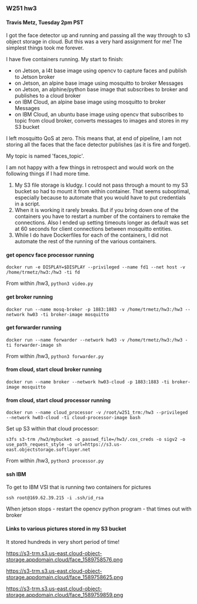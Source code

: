 ### W251 hw3
#### Travis Metz, Tuesday 2pm PST

I got the face detector up and running and passing all the way through to s3 object storage in cloud.  But this was a very hard assignment for me!  The simplest things took me forever.

I have five containers running.  My start to finish:
- on Jetson, a l4t base image using opencv to capture faces and publish to Jetson broker
- on Jetson, an alpine base image using mosquitto to broker Messages
- on Jetson, an alphine/python base image that subscribes to broker and publishes to a cloud broker
- on IBM Cloud, an alpine base image using mosquitto to broker Messages
- on IBM Cloud, an ubuntu base image using opencv that subscribes to topic from cloud broker, converts messages to images and stores in my S3 bucket

I left mosquitto QoS at zero.  This means that, at end of pipeline, I am not storing all the faces that the face detector publishes (as it is fire and forget).

My topic is named 'faces_topic'.

I am not happy with a few things in retrospect and would work on the following things if I had more time.
1.  My S3 file storage is kludgy.  I could not pass through a mount to my S3 bucket so had to mount it from within container.  That seems suboptimal, especially because to automate that you would have to put credentials in a script.
2.  When it is working it rarely breaks.  But if you bring down one of the containers you have to restart a number of the containers to remake the connections.  Also I ended up setting timeouts longer as default was set at 60 seconds for client connections between mosquitto entities.
3.  While I do have Dockerfiles for each of the containers, I did not automate the rest of the running of the various containers.


#### get opencv face processor running

```docker run -e DISPLAY=$DISPLAY --privileged --name fd1 --net host -v /home/trmetz/hw3:/hw3 -ti fd```

From within /hw3, ```python3 video.py```

#### get broker running

```docker run --name mosq-broker -p 1883:1883 -v /home/trmetz/hw3:/hw3 --network hw03 -ti broker-image mosquitto```

#### get forwarder running

```docker run --name forwarder --network hw03 -v /home/trmetz/hw3:/hw3 -ti forwarder-image sh```

From within /hw3, ```python3 forwarder.py```

#### from cloud, start cloud broker running

```docker run --name broker --network hw03-cloud -p 1883:1883 -ti broker-image mosquitto```

#### from cloud, start cloud processor running

```docker run --name cloud_processor -v /root/w251_trm:/hw3 --privileged --network hw03-cloud -ti cloud-processor-image bash```

Set up S3 within that cloud processor:

```s3fs s3-trm /hw3/mybucket -o passwd_file=/hw3/.cos_creds -o sigv2 -o use_path_request_style -o url=https://s3.us-east.objectstorage.softlayer.net```

From within /hw3, ```python3 processor.py```


#### ssh IBM

To get to IBM VSI that is running two containers for pictures

```ssh root@169.62.39.215 -i .ssh/id_rsa```

When jetson  stops - restart the opencv python program - that times out with broker

#### Links to various pictures stored in my S3 bucket
It stored hundreds in very short period of time!

https://s3-trm.s3.us-east.cloud-object-storage.appdomain.cloud/face_1589758576.png

https://s3-trm.s3.us-east.cloud-object-storage.appdomain.cloud/face_1589758625.png

https://s3-trm.s3.us-east.cloud-object-storage.appdomain.cloud/face_1589759859.png
